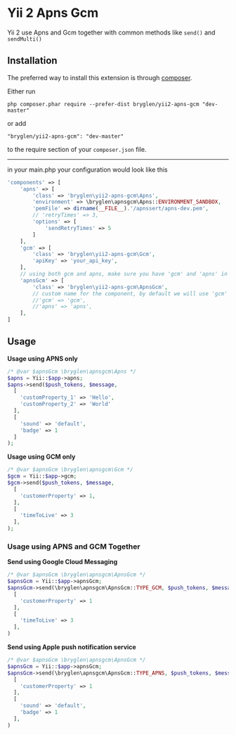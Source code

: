 Yii 2 Apns Gcm
==============
Yii 2 use Apns and Gcm together with common methods like `send()` and `sendMulti()`

Installation
------------

The preferred way to install this extension is through [composer](http://getcomposer.org/download/).

Either run

```
php composer.phar require --prefer-dist bryglen/yii2-apns-gcm "dev-master"
```

or add

```
"bryglen/yii2-apns-gcm": "dev-master"
```

to the require section of your `composer.json` file.

----------

in your main.php your configuration would look like this

```php
'components' => [
	'apns' => [
		'class' => 'bryglen\yii2-apns-gcm\Apns',
		'environment' => \bryglen\apnsgcm\Apns::ENVIRONMENT_SANDBOX,
		'pemFile' => dirname(__FILE__).'/apnssert/apns-dev.pem',
		// 'retryTimes' => 3,
		'options' => [
			'sendRetryTimes' => 5
		]
	],
	'gcm' => [
		'class' => 'bryglen\yii2-apns-gcm\Gcm',
		'apiKey' => 'your_api_key',
	],
	// using both gcm and apns, make sure you have 'gcm' and 'apns' in your component
	'apnsGcm' => [
		'class' => 'bryglen\yii2-apns-gcm\ApnsGcm',
		// custom name for the component, by default we will use 'gcm' and 'apns'
		//'gcm' => 'gcm',
		//'apns' => 'apns',
	],
]
```


Usage
-----

**Usage using APNS only**

```php
/* @var $apnsGcm \bryglen\apnsgcm\Apns */
$apns = Yii::$app->apns;
$apns->send($push_tokens, $message,
  [
    'customProperty_1' => 'Hello',
    'customProperty_2' => 'World'
  ],
  [
    'sound' => 'default',
    'badge' => 1
  ]
);
```

**Usage using GCM only**

```php
/* @var $apnsGcm \bryglen\apnsgcm\Gcm */
$gcm = Yii::$app->gcm;
$gcm->send($push_tokens, $message,
  [
    'customerProperty' => 1,
  ],
  [
    'timeToLive' => 3
  ],
);
```

### Usage using APNS and GCM Together

**Send using Google Cloud Messaging**

```php
/* @var $apnsGcm \bryglen\apnsgcm\ApnsGcm */
$apnsGcm = Yii::$app->apnsGcm;
$apnsGcm->send(\bryglen\apnsgcm\ApnsGcm::TYPE_GCM, $push_tokens, $message,
  [
    'customerProperty' => 1
  ],
  [
    'timeToLive' => 3
  ],
)
```

**Send using Apple push notification service**

```php
/* @var $apnsGcm \bryglen\apnsgcm\ApnsGcm */
$apnsGcm = Yii::$app->apnsGcm;
$apnsGcm->send(\bryglen\apnsgcm\ApnsGcm::TYPE_APNS, $push_tokens, $message,
  [
    'customerProperty' => 1
  ],
  [
    'sound' => 'default',
  	'badge' => 1
  ],
)
```